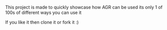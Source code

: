 This project is made to quickly showcase how AGR can be used 
its only 1 of 100s of different ways you can use it 

If you like it then clone it or fork it :) 
